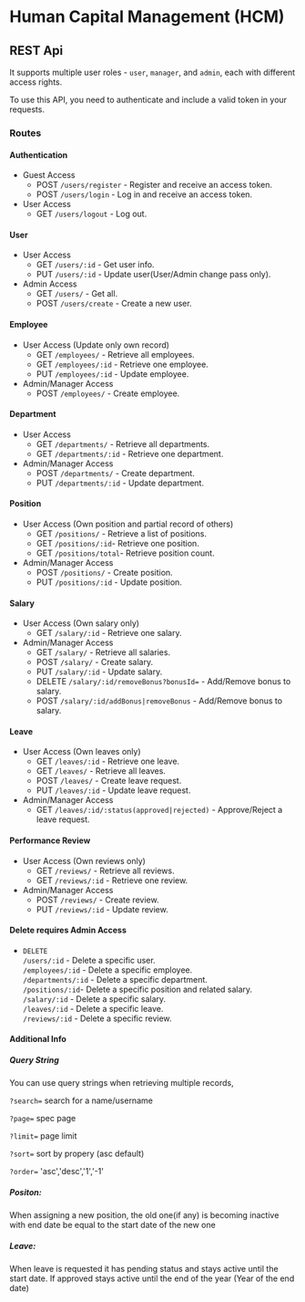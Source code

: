 # Human Capital Management (HCM)


## REST Api

It supports multiple user roles - `user`, `manager`, and `admin`, each with different access rights.

To use this API, you need to authenticate and include a valid token in your requests.

### Routes

#### Authentication

- Guest Access
  - POST `/users/register` - Register and receive an access token.
  - POST `/users/login` - Log in and receive an access token.
- User Access
  - GET `/users/logout` - Log out.

#### User

- User Access
  - GET `/users/:id` - Get user info.
  - PUT `/users/:id` - Update user(User/Admin change pass only). 
- Admin Access
  - GET `/users/` - Get all. 
  - POST `/users/create` - Create a new user. 

#### Employee

- User Access (Update only own record)
  - GET `/employees/` - Retrieve all employees.
  - GET `/employees/:id` - Retrieve one employee.
  - PUT `/employees/:id` - Update employee.
- Admin/Manager Access
  - POST `/employees/` - Create employee. 

#### Department

- User Access
  - GET `/departments/` - Retrieve all departments.
  - GET `/departments/:id` - Retrieve one department.
- Admin/Manager Access
  - POST `/departments/` - Create department.
  - PUT `/departments/:id` - Update department.

#### Position

- User Access (Own position and partial record of others)
  - GET `/positions/` - Retrieve a list of positions.
  - GET `/positions/:id`- Retrieve one position.
  - GET `/positions/total`- Retrieve position count.
- Admin/Manager Access
  - POST `/positions/` - Create position.
  - PUT `/positions/:id` - Update position.

#### Salary

- User Access (Own salary only)
  - GET `/salary/:id` - Retrieve one salary.
- Admin/Manager Access
  - GET `/salary/` - Retrieve all salaries.
  - POST `/salary/` - Create salary.
  - PUT `/salary/:id` - Update salary.
  - DELETE `/salary/:id/removeBonus?bonusId=` - Add/Remove bonus to salary.
  - POST `/salary/:id/addBonus|removeBonus` - Add/Remove bonus to salary.

#### Leave

- User Access (Own leaves only)
  - GET `/leaves/:id` - Retrieve one leave.
  - GET `/leaves/` - Retrieve all leaves.
  - POST `/leaves/` - Create leave request.
  - PUT `/leaves/:id` - Update leave request.
- Admin/Manager Access
  - GET `/leaves/:id/:status(approved|rejected)` - Approve/Reject a leave request.

#### Performance Review

- User Access (Own reviews only)
  - GET `/reviews/` - Retrieve all reviews.
  - GET `/reviews/:id` - Retrieve one review.
- Admin/Manager Access
  - POST `/reviews/` - Create review.
  - PUT `/reviews/:id` - Update review.

#### Delete requires Admin Access
- `DELETE`  
  `/users/:id` - Delete a specific user.    
  `/employees/:id` - Delete a specific employee.     
  `/departments/:id` - Delete a specific department.    
  `/positions/:id`- Delete a specific position and related salary.  
  `/salary/:id` - Delete a specific salary.  
  `/leaves/:id` - Delete a specific leave.  
  `/reviews/:id` - Delete a specific review.


#### Additional Info

##### Query String
You can use query strings when retrieving multiple records, 

`?search=` search for a name/username

`?page=` spec page 

`?limit=` page limit

`?sort=` sort by propery (asc default)

`?order=` 'asc','desc','1','-1'

##### Positon:
When assigning a new position, the old one(if any) is becoming inactive with end date be equal to the start date of the new one

##### Leave:
When leave is requested it has pending status and stays active until the start date.
If approved stays active until the end of the year (Year of the end date)

